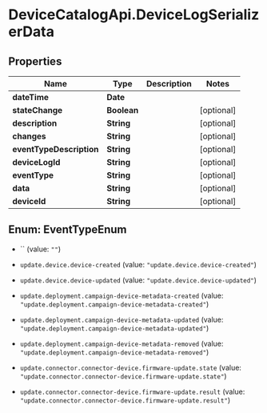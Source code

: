 # DeviceCatalogApi.DeviceLogSerializerData

## Properties
Name | Type | Description | Notes
------------ | ------------- | ------------- | -------------
**dateTime** | **Date** |  | 
**stateChange** | **Boolean** |  | [optional] 
**description** | **String** |  | [optional] 
**changes** | **String** |  | [optional] 
**eventTypeDescription** | **String** |  | [optional] 
**deviceLogId** | **String** |  | [optional] 
**eventType** | **String** |  | [optional] 
**data** | **String** |  | [optional] 
**deviceId** | **String** |  | [optional] 


<a name="EventTypeEnum"></a>
## Enum: EventTypeEnum


* `` (value: `""`)

* `update.device.device-created` (value: `"update.device.device-created"`)

* `update.device.device-updated` (value: `"update.device.device-updated"`)

* `update.deployment.campaign-device-metadata-created` (value: `"update.deployment.campaign-device-metadata-created"`)

* `update.deployment.campaign-device-metadata-updated` (value: `"update.deployment.campaign-device-metadata-updated"`)

* `update.deployment.campaign-device-metadata-removed` (value: `"update.deployment.campaign-device-metadata-removed"`)

* `update.connector.connector-device.firmware-update.state` (value: `"update.connector.connector-device.firmware-update.state"`)

* `update.connector.connector-device.firmware-update.result` (value: `"update.connector.connector-device.firmware-update.result"`)





